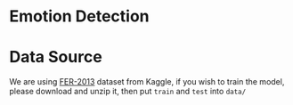 # Emotion Detection

# Data Source
We are using [FER-2013](https://www.kaggle.com/datasets/msambare/fer2013) dataset from Kaggle, if you wish to train the model, please download and unzip it, then put ``train`` and ``test`` into ``data/``
